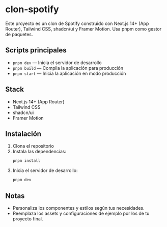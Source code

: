 # clon-spotify

Este proyecto es un clon de Spotify construido con Next.js 14+ (App Router), Tailwind CSS, shadcn/ui y Framer Motion. Usa pnpm como gestor de paquetes.

## Scripts principales

- `pnpm dev` — Inicia el servidor de desarrollo
- `pnpm build` — Compila la aplicación para producción
- `pnpm start` — Inicia la aplicación en modo producción

## Stack

- Next.js 14+ (App Router)
- Tailwind CSS
- shadcn/ui
- Framer Motion

## Instalación

1. Clona el repositorio
2. Instala las dependencias:
    ```sh
    pnpm install
    ```
3. Inicia el servidor de desarrollo:
    ```sh
    pnpm dev
    ```

## Notas

- Personaliza los componentes y estilos según tus necesidades.
- Reemplaza los assets y configuraciones de ejemplo por los de tu proyecto final.
